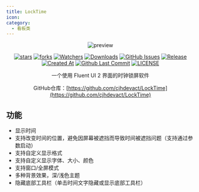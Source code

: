 ```yaml
---
title: LockTime
icon: 
category:
  - 看板类
---
```


<div align="center">

![preview](https://raw.githubusercontent.com/cjhdevact/LockTime/refs/heads/main/Assets/MainUI.png)

[![stars](https://img.shields.io/github/stars/cjhdevact/LockTime?label=Stars)](https://github.com/cjhdevact/LockTime) [![forks](https://img.shields.io/github/forks/cjhdevact/LockTime?label=Forks)](https://github.com/cjhdevact/LockTime) [![Watchers](https://img.shields.io/github/watchers/cjhdevact/LockTime?style=social)](https://github.com/cjhdevact/LockTime/watchers) [![Downloads](https://img.shields.io/github/downloads/cjhdevact/LockTime/total?style=social&label=Downloads&logo=github)](https://github.com/cjhdevact/LockTime/releases/latest) [![GitHub Issues](https://img.shields.io/github/issues-search/cjhdevact/LockTime?query=is%3Aopen&style=flat&logo=github&label=Issues&color=%233fb950)](https://github.com/cjhdevact/LockTime/issues) [![Release](https://img.shields.io/github/v/release/cjhdevact/LockTime?style=flat&color=%233fb950&label=发行版)](https://github.com/cjhdevact/LockTime/releases/latest) [![Created At](https://img.shields.io/github/created-at/cjhdevact/LockTime)](https://github.com/cjhdevact/LockTime) [![Github Last Commit](https://img.shields.io/github/last-commit/cjhdevact/LockTime)](https://github.com/cjhdevact/LockTime/commits/main) [![LICENSE](https://img.shields.io/badge/License-GPL--3.0-red.svg "LICENSE")](https://github.com/cjhdevact/LockTime/blob/main/LICENSE)

一个使用 Fluent UI 2 界面的时钟锁屏软件

GitHub仓库：[https://github.com/cjhdevact/LockTime](https://github.com/cjhdevact/LockTime)

</div>

## 功能
- 显示时间
- 支持改变时间的位置，避免因屏幕被遮挡而导致时间被遮挡问题（支持通过参数启动）
- 支持自定义显示格式
- 支持自定义显示字体、大小、颜色
- 支持窗口/全屏模式
- 多种背景效果，深/浅色主题
- 隐藏底部工具栏（单击时间文字隐藏或显示底部工具栏）